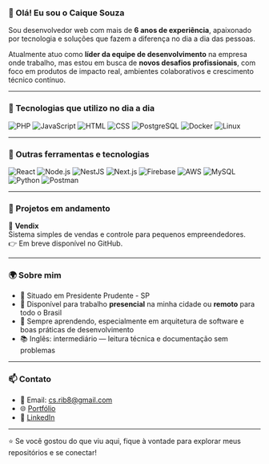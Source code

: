 ### 👋 Olá! Eu sou o Caique Souza

Sou desenvolvedor web com mais de **6 anos de experiência**, apaixonado por tecnologia e soluções que fazem a diferença no dia a dia das pessoas.

Atualmente atuo como **líder da equipe de desenvolvimento** na empresa onde trabalho, mas estou em busca de **novos desafios profissionais**, com foco em produtos de impacto real, ambientes colaborativos e crescimento técnico contínuo.

---

### 🚀 Tecnologias que utilizo no dia a dia
![PHP](https://img.shields.io/badge/-PHP-777BB4?style=flat-square&logo=php&logoColor=white)
![JavaScript](https://img.shields.io/badge/-JavaScript-F7DF1E?style=flat-square&logo=javascript&logoColor=black)
![HTML](https://img.shields.io/badge/-HTML5-E34F26?style=flat-square&logo=html5&logoColor=white)
![CSS](https://img.shields.io/badge/-CSS3-1572B6?style=flat-square&logo=css3)
![PostgreSQL](https://img.shields.io/badge/-PostgreSQL-336791?style=flat-square&logo=postgresql&logoColor=white)
![Docker](https://img.shields.io/badge/-Docker-2496ED?style=flat-square&logo=docker&logoColor=white)
![Linux](https://img.shields.io/badge/-Linux-FCC624?style=flat-square&logo=linux&logoColor=black)

---

### 🧩 Outras ferramentas e tecnologias
![React](https://img.shields.io/badge/-React-61DAFB?style=flat-square&logo=react&logoColor=black)
![Node.js](https://img.shields.io/badge/-Node.js-339933?style=flat-square&logo=node.js&logoColor=white)
![NestJS](https://img.shields.io/badge/-NestJS-E0234E?style=flat-square&logo=nestjs&logoColor=white)
![Next.js](https://img.shields.io/badge/-Next.js-000000?style=flat-square&logo=next.js)
![Firebase](https://img.shields.io/badge/-Firebase-FFCA28?style=flat-square&logo=firebase&logoColor=black)
![AWS](https://img.shields.io/badge/-AWS-232F3E?style=flat-square&logo=amazon-aws)
![MySQL](https://img.shields.io/badge/-MySQL-4479A1?style=flat-square&logo=mysql&logoColor=white)
![Python](https://img.shields.io/badge/-Python-3776AB?style=flat-square&logo=python&logoColor=white)
![Postman](https://img.shields.io/badge/-Postman-FF6C37?style=flat-square&logo=postman&logoColor=white)

---

### 📂 Projetos em andamento

🛒 **Vendix**  
Sistema simples de vendas e controle para pequenos empreendedores.  
👉 Em breve disponível no GitHub.

---

### 🌍 Sobre mim

- 📍 Situado em Presidente Prudente - SP
- 🤝 Disponível para trabalho **presencial** na minha cidade ou **remoto** para todo o Brasil
- 🌱 Sempre aprendendo, especialmente em arquitetura de software e boas práticas de desenvolvimento
- 📚 Inglês: intermediário — leitura técnica e documentação sem problemas

---

### 📫 Contato

- 📧 Email: cs.rib8@gmail.com  
- 🌐 [Portfólio](https://osouzacaique.github.io/)
- 💼 [LinkedIn](https://www.linkedin.com/in/caiquesr/)

---

⭐ Se você gostou do que viu aqui, fique à vontade para explorar meus repositórios e se conectar!
